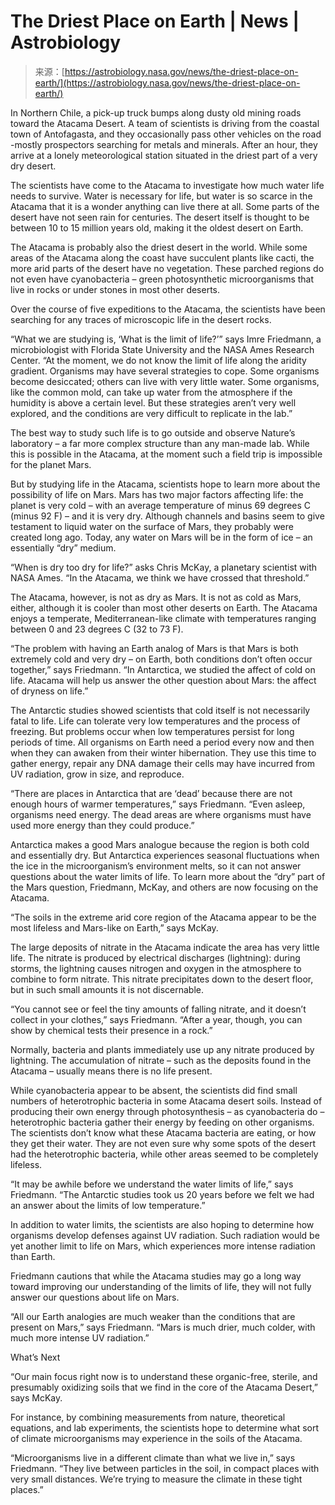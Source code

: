 <!--yml
category: 未分类
date: 2024-05-29 12:35:56
-->

# The Driest Place on Earth | News | Astrobiology

> 来源：[https://astrobiology.nasa.gov/news/the-driest-place-on-earth/](https://astrobiology.nasa.gov/news/the-driest-place-on-earth/)

In Northern Chile, a pick-up truck bumps along dusty old mining roads toward the Atacama Desert. A team of scientists is driving from the coastal town of Antofagasta, and they occasionally pass other vehicles on the road -mostly prospectors searching for metals and minerals. After an hour, they arrive at a lonely meteorological station situated in the driest part of a very dry desert.

The scientists have come to the Atacama to investigate how much water life needs to survive. Water is necessary for life, but water is so scarce in the Atacama that it is a wonder anything can live there at all. Some parts of the desert have not seen rain for centuries. The desert itself is thought to be between 10 to 15 million years old, making it the oldest desert on Earth.

The Atacama is probably also the driest desert in the world. While some areas of the Atacama along the coast have succulent plants like cacti, the more arid parts of the desert have no vegetation. These parched regions do not even have cyanobacteria – green photosynthetic microorganisms that live in rocks or under stones in most other deserts.

Over the course of five expeditions to the Atacama, the scientists have been searching for any traces of microscopic life in the desert rocks.

“What we are studying is, ‘What is the limit of life?’” says Imre Friedmann, a microbiologist with Florida State University and the NASA Ames Research Center. “At the moment, we do not know the limit of life along the aridity gradient. Organisms may have several strategies to cope. Some organisms become desiccated; others can live with very little water. Some organisms, like the common mold, can take up water from the atmosphere if the humidity is above a certain level. But these strategies aren’t very well explored, and the conditions are very difficult to replicate in the lab.”

The best way to study such life is to go outside and observe Nature’s laboratory – a far more complex structure than any man-made lab. While this is possible in the Atacama, at the moment such a field trip is impossible for the planet Mars.

But by studying life in the Atacama, scientists hope to learn more about the possibility of life on Mars. Mars has two major factors affecting life: the planet is very cold – with an average temperature of minus 69 degrees C (minus 92 F) – and it is very dry. Although channels and basins seem to give testament to liquid water on the surface of Mars, they probably were created long ago. Today, any water on Mars will be in the form of ice – an essentially “dry” medium.

“When is dry too dry for life?” asks Chris McKay, a planetary scientist with NASA Ames. “In the Atacama, we think we have crossed that threshold.”

The Atacama, however, is not as dry as Mars. It is not as cold as Mars, either, although it is cooler than most other deserts on Earth. The Atacama enjoys a temperate, Mediterranean-like climate with temperatures ranging between 0 and 23 degrees C (32 to 73 F).

“The problem with having an Earth analog of Mars is that Mars is both extremely cold and very dry – on Earth, both conditions don’t often occur together,” says Friedmann. “In Antarctica, we studied the affect of cold on life. Atacama will help us answer the other question about Mars: the affect of dryness on life.”

The Antarctic studies showed scientists that cold itself is not necessarily fatal to life. Life can tolerate very low temperatures and the process of freezing. But problems occur when low temperatures persist for long periods of time. All organisms on Earth need a period every now and then when they can awaken from their winter hibernation. They use this time to gather energy, repair any DNA damage their cells may have incurred from UV radiation, grow in size, and reproduce.

“There are places in Antarctica that are ‘dead’ because there are not enough hours of warmer temperatures,” says Friedmann. “Even asleep, organisms need energy. The dead areas are where organisms must have used more energy than they could produce.”

Antarctica makes a good Mars analogue because the region is both cold and essentially dry. But Antarctica experiences seasonal fluctuations when the ice in the microorganism’s environment melts, so it can not answer questions about the water limits of life. To learn more about the “dry” part of the Mars question, Friedmann, McKay, and others are now focusing on the Atacama.

“The soils in the extreme arid core region of the Atacama appear to be the most lifeless and Mars-like on Earth,” says McKay.

The large deposits of nitrate in the Atacama indicate the area has very little life. The nitrate is produced by electrical discharges (lightning): during storms, the lightning causes nitrogen and oxygen in the atmosphere to combine to form nitrate. This nitrate precipitates down to the desert floor, but in such small amounts it is not discernable.

“You cannot see or feel the tiny amounts of falling nitrate, and it doesn’t collect in your clothes,” says Friedmann. “After a year, though, you can show by chemical tests their presence in a rock.”

Normally, bacteria and plants immediately use up any nitrate produced by lightning. The accumulation of nitrate – such as the deposits found in the Atacama – usually means there is no life present.

While cyanobacteria appear to be absent, the scientists did find small numbers of heterotrophic bacteria in some Atacama desert soils. Instead of producing their own energy through photosynthesis – as cyanobacteria do – heterotrophic bacteria gather their energy by feeding on other organisms. The scientists don’t know what these Atacama bacteria are eating, or how they get their water. They are not even sure why some spots of the desert had the heterotrophic bacteria, while other areas seemed to be completely lifeless.

“It may be awhile before we understand the water limits of life,” says Friedmann. “The Antarctic studies took us 20 years before we felt we had an answer about the limits of low temperature.”

In addition to water limits, the scientists are also hoping to determine how organisms develop defenses against UV radiation. Such radiation would be yet another limit to life on Mars, which experiences more intense radiation than Earth.

Friedmann cautions that while the Atacama studies may go a long way toward improving our understanding of the limits of life, they will not fully answer our questions about life on Mars.

“All our Earth analogies are much weaker than the conditions that are present on Mars,” says Friedmann. “Mars is much drier, much colder, with much more intense UV radiation.”

What’s Next

“Our main focus right now is to understand these organic-free, sterile, and presumably oxidizing soils that we find in the core of the Atacama Desert,” says McKay.

For instance, by combining measurements from nature, theoretical equations, and lab experiments, the scientists hope to determine what sort of climate microorganisms may experience in the soils of the Atacama.

“Microorganisms live in a different climate than what we live in,” says Friedmann. “They live between particles in the soil, in compact places with very small distances. We’re trying to measure the climate in these tight places.”